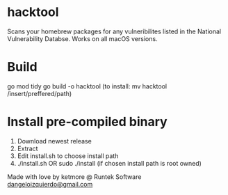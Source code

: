 # hacktool
Scans your homebrew packages for any vulneribilites listed in the National Vulnerability Databse.
Works on all macOS versions.

# Build
go mod tidy
go build -o hacktool
(to install: mv hacktool /insert/preffered/path)

# Install pre-compiled binary
1. Download newest release
2. Extract
3. Edit install.sh to choose install path
4. ./install.sh OR sudo ./install (if chosen install path is root owned)

Made with love by ketmore @ Runtek Software <dangeloizquierdo@gmail.com>
